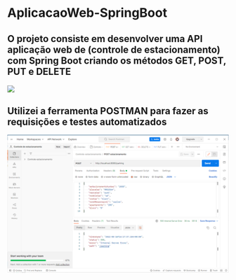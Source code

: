 # AplicacaoWeb-SpringBoot

## O projeto consiste em desenvolver uma API aplicação web de (controle de estacionamento) com Spring Boot criando os métodos GET, POST, PUT e DELETE 

<img align="center" src="https://miro.medium.com/max/952/1*4ZPi1b_ca54pUE9xRB-IFQ.jpeg"/>

## Utilizei a ferramenta POSTMAN para fazer as requisições e testes automatizados

<img align="center" src="https://github.com/renildobsantos/AplicacaoWeb-SpringBoot/blob/main/Postman.PNG"/>




